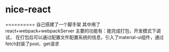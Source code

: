 # nice-react
  ==========
自己搭建了一个脚手架
其中用了react+webpack+webpackServer
主要的功能有：能完成打包，开发模式下调试， 在打包后可以通过配置文件配置系统的信息，引入了material-ui组件，通过fetch封装了post、get请求
